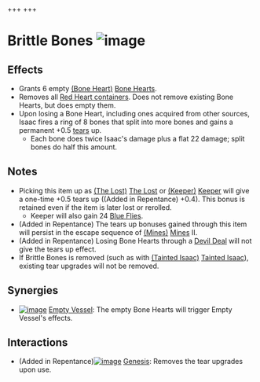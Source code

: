 +++
+++

 # Brittle Bones ![image](/image/Brittle_Bones.png) 

Effects
---------


* Grants 6 empty [(Bone Heart)](/wiki/Bone_Heart "Bone Heart") [Bone Hearts](/wiki/Bone_Heart "Bone Heart").
* Removes all [Red Heart containers](/wiki/Health#Red_Heart_Containers "Health"). Does not remove existing Bone Hearts, but does empty them.
* Upon losing a Bone Heart, including ones acquired from other sources, Isaac fires a ring of 8 bones that split into more bones and gains a permanent +0.5 [tears](/wiki/Tears "Tears") up.
	+ Each bone does twice Isaac's damage plus a flat 22 damage; split bones do half this amount.


Notes
-------


* Picking this item up as  [(The Lost)](/wiki/The_Lost "The Lost") [The Lost](/wiki/The_Lost "The Lost") or  [(Keeper)](/wiki/Keeper "Keeper") [Keeper](/wiki/Keeper "Keeper") will give a one-time +0.5 tears up ((Added in Repentance) +0.4). This bonus is retained even if the item is later lost or rerolled.
	+ Keeper will also gain 24 [Blue Flies](/wiki/Blue_Fly "Blue Fly").
* (Added in Repentance) The tears up bonuses gained through this item will persist in the escape sequence of [(Mines)](/wiki/Mines "Mines") [Mines](/wiki/Mines "Mines") II.
* (Added in Repentance) Losing Bone Hearts through a [Devil Deal](/wiki/Devil_Room_(Item_Pool) "Devil Room (Item Pool)") will not give the tears up effect.
* If Brittle Bones is removed (such as with  [(Tainted Isaac)](/wiki/Tainted_Isaac "Tainted Isaac") [Tainted Isaac](/wiki/Tainted_Isaac "Tainted Isaac")), existing tear upgrades will not be removed.


Synergies
-----------


* [![image](/image/Empty_Vessel.png)](/wiki/Empty_Vessel "Empty Vessel") [Empty Vessel](/wiki/Empty_Vessel "Empty Vessel"): The empty Bone Hearts will trigger Empty Vessel's effects.


Interactions
--------------


* (Added in Repentance)[![image](/image/Genesis.png)](/wiki/Genesis "Genesis") [Genesis](/wiki/Genesis "Genesis"): Removes the tear upgrades upon use.


